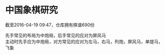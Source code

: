 # 中国象棋研究
截至2016-04-19 09:47，仓库拥有棋谱690份<br>

先手常见的布局为中炮局，后手常见的应对为屏风马<br>
主动时先手应为中炮局，对方常见的应对为左马，右马，列炮，屏风马，单提马，飞象<br>